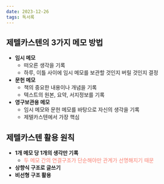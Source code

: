 ```yaml
---
date: 2023-12-26
tags: 독서록
---
```


## 제텔카스텐의 3가지 메모 방법

- **임시 메모**
	- 떠오른 생각을 기록
	- 하루, 이틀 사이에 임시 메모를 보관할 것인지 버릴 것인지 결정
- **문헌 메모**
	- 책의 중요한 내용이나 개념을 기록
	- 텍스트의 원본, 요약, 서지정보를 기록
- **영구보관용 메모**
	- 임시 메모와 문헌 메모를 바탕으로 자신의 생각을 기록
	- 제텔카스텐에서 가장 핵심



## 제텔카스텐 활용 원칙

- **1개 메모 당 1개의 생각만 기록**
	- <span style="color: salmon">두 메모 간의 연결구조가 단순해야만 관계가 선명해지기 때문</span>
- **상향식 구조로 글쓰기**
- **비선형 구조 활용**
